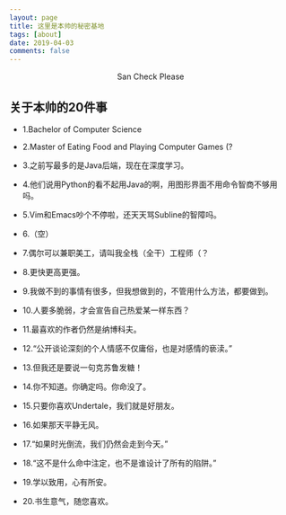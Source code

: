 ```yaml
---
layout: page
title: 这里是本帅的秘密基地
tags: [about]
date: 2019-04-03
comments: false
---
```

    
<center><a href="http://yawwq.github.io"></a> San Check Please </center>

## 关于本帅的20件事
* 1.Bachelor of Computer Science

* 2.Master of Eating Food and Playing Computer Games (?

* 3.之前写最多的是Java后端，现在在深度学习。

* 4.他们说用Python的看不起用Java的啊，用图形界面不用命令智商不够用吗。

* 5.Vim和Emacs吵个不停啦，还天天骂Subline的智障吗。

* 6.（空）

* 7.偶尔可以兼职美工，请叫我全栈（全干）工程师（？

* 8.更快更高更强。

* 9.我做不到的事情有很多，但我想做到的，不管用什么方法，都要做到。

* 10.人要多脆弱，才会宣告自己热爱某一样东西？

* 11.最喜欢的作者仍然是纳博科夫。

* 12.“公开谈论深刻的个人情感不仅庸俗，也是对感情的亵渎。”

* 13.但我还是要说一句克苏鲁发糖！

* 14.你不知道。你确定吗。你命没了。

* 15.只要你喜欢Undertale，我们就是好朋友。

* 16.如果那天平静无风。

* 17.“如果时光倒流，我们仍然会走到今天。”

* 18.“这不是什么命中注定，也不是谁设计了所有的陷阱。”

* 19.学以致用，心有所安。

* 20.书生意气，随您喜欢。
